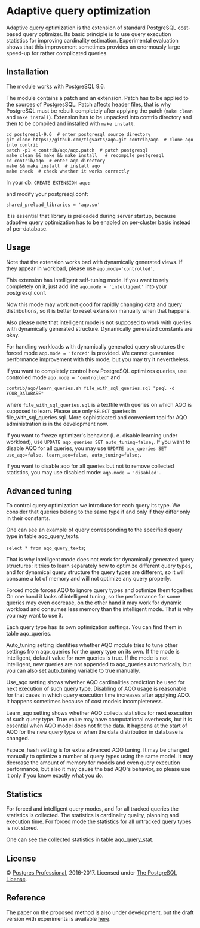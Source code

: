# Adaptive query optimization

Adaptive query optimization is the extension of standard PostgreSQL cost-based
query optimizer. Its basic principle is to use query execution statistics
for improving cardinality estimation. Experimental evaluation shows that this
improvement sometimes provides an enormously large speed-up for rather
complicated queries.

## Installation

The module works with PostgreSQL 9.6.

The module contains a patch and an extension. Patch has to be applied to the
sources of PostgresSQL. Patch affects header files, that is why PostgreSQL
must be rebuilt completely after applying the patch (`make clean` and
`make install`).
Extension has to be unpacked into contrib directory and then to be compiled and
installed with `make install`.

```
cd postgresql-9.6  # enter postgresql source directory
git clone https://github.com/tigvarts/aqo.git contrib/aqo  # clone aqo into contrib
patch -p1 < contrib/aqo/aqo.patch  # patch postgresql
make clean && make && make install   # recompile postgresql
cd contrib/aqo  # enter aqo directory
make && make install  # install aqo
make check  # check whether it works correctly
```

In your db:
`CREATE EXTENSION aqo;`

and modify your postgresql.conf:

`shared_preload_libraries = 'aqo.so'`

It is essential that library is preloaded during server startup, because
adaptive query optimization has to be enabled on per-cluster basis instead
of per-database.

## Usage

Note that the extension works bad with dynamically generated views. If they
appear in workload, please use `aqo.mode='controlled'`.

This extension has intelligent self-tuning mode. If you want to rely completely
on it, just add line `aqo.mode = 'intelligent'` into your postgresql.conf.

Now this mode may work not good for rapidly changing data and query
distributions, so it is better to reset extension manually when that happens.

Also please note that intelligent mode is not supposed to work with queries
with dynamically generated structure. Dynamically generated constants are okay.

For handling workloads with dynamically generated query structures the forced
mode `aqo.mode = 'forced'` is provided. We cannot guarantee performance
improvement with this mode, but you may try it nevertheless.

If you want to completely control how PostgreSQL optimizes queries, use
controlled mode `aqo.mode = 'controlled'` and

`contrib/aqo/learn_queries.sh file_with_sql_queries.sql "psql -d YOUR_DATABASE"`

where `file_with_sql_queries.sql` is a textfile with queries on which AQO is
supposed to learn. Please use only `SELECT` queries in
file_with_sql_queries.sql.
More sophisticated and convenient tool for AQO administration is in the
development now.

If you want to freeze optimizer's behavior (i. e. disable learning under
workload), use `UPDATE aqo_queries SET auto_tuning=false;`.
If you want to disable AQO for all queries, you may use
`UPDATE aqo_queries SET use_aqo=false, learn_aqo=false, auto_tuning=false;`.

If you want to disable aqo for all queries but not to remove collected statistics,
you may use disabled mode: `aqo.mode = 'disabled'`.

## Advanced tuning

To control query optimization we introduce for each query its type.
We consider that queries belong to the same type if and only if they differ only
in their constants.

One can see an example of query corresponding to the specified query type
in table aqo_query_texts.

`select * from aqo_query_texts`;

That is why intelligent mode does not work for dynamically generated query
structures: it tries to learn separately how to optimize different query types,
and for dynamical query structure the query types are different, so it will
consume a lot of memory and will not optimize any query properly.

Forced mode forces AQO to ignore query types and optimize them together. On one
hand it lacks of intelligent tuning, so the performance for some queries may
even decrease, on the other hand it may work for dynamic workload and consumes
less memory than the intelligent mode. That is why you may want to use it.

Each query type has its own optimization settings. You can find them in table
aqo_queries.

Auto_tuning setting identifies whether AQO module tries to tune other settings
from aqo_queries for the query type on its own. If the mode is intelligent,
default value for new queries is true. If the mode is not intelligent, new queries
are not appended to aqo_queries automatically, but you can also set auto_tuning
variable to true manually.

Use_aqo setting shows whether AQO cardinalities prediction be used for next
execution of such query type. Disabling of AQO usage is reasonable for that
cases in which query execution time increases after applying AQO. It happens
sometimes because of cost models incompleteness.

Learn_aqo setting shows whether AQO collects statistics for next execution of
such query type. True value may have computational overheads, but it is
essential when AQO model does not fit the data. It happens at the start of AQO
for the new query type or when the data distribution in database is changed.

Fspace_hash setting is for extra advanced AQO tuning. It may be changed manually
to optimize a number of query types using the same model. It may decrease the
amount of memory for models and even query execution performance, but also it
may cause the bad AQO's behavior, so please use it only if you know exactly
what you do.

## Statistics

For forced and intelligent query modes, and for all tracked queries the
statistics is collected. The statistics is cardinality quality, planning and
execution time. For forced mode the statistics for all untracked query types
is not stored.

One can see the collected statistics in table aqo_query_stat.

## License

© [Postgres Professional](https://postgrespro.com/), 2016-2017. Licensed under
[The PostgreSQL License](LICENSE).

## Reference

The paper on the proposed method is also under development, but the draft version
with experiments is available [here](paper-draft.pdf).

